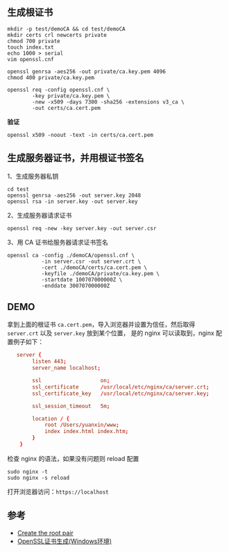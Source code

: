## 生成根证书

```shell
mkdir -p test/demoCA && cd test/demoCA
mkdir certs crl newcerts private
chmod 700 private
touch index.txt
echo 1000 > serial
vim openssl.cnf

openssl genrsa -aes256 -out private/ca.key.pem 4096
chmod 400 private/ca.key.pem

openssl req -config openssl.cnf \
        -key private/ca.key.pem \
        -new -x509 -days 7300 -sha256 -extensions v3_ca \
        -out certs/ca.cert.pem
```

**验证**

    openssl x509 -noout -text -in certs/ca.cert.pem

## 生成服务器证书，并用根证书签名

1、生成服务器私钥

```shell
cd test
openssl genrsa -aes256 -out server.key 2048
openssl rsa -in server.key -out server.key
```

2、生成服务器请求证书

```shell
openssl req -new -key server.key -out server.csr
```

3、用 CA 证书给服务器请求证书签名

```shell
openssl ca -config ./demoCA/openssl.cnf \
           -in server.csr -out server.crt \
           -cert ./demoCA/certs/ca.cert.pem \
           -keyfile ./demoCA/private/ca.key.pem \
           -startdate 100707000000Z \
           -enddate 300707000000Z
```

## DEMO

拿到上面的根证书 `ca.cert.pem`，导入浏览器并设置为信任，然后取得 `server.crt` 以及 `server.key` 放到某个位置，
是的 nginx 可以读取到，nginx 配置例子如下：

```conf
   server {
        listen 443;
        server_name localhost;

        ssl                   on;
        ssl_certificate       /usr/local/etc/nginx/ca/server.crt;
        ssl_certificate_key   /usr/local/etc/nginx/ca/server.key;

        ssl_session_timeout   5m;

        location / {
            root /Users/yuanxin/www;
            index index.html index.htm;
        }
    }
```

检查 nginx 的语法，如果没有问题则 reload 配置

```shell
sudo nginx -t
sudo nginx -s reload
```

打开浏览器访问：`https://localhost`

## 参考

- [Create the root pair](https://jamielinux.com/docs/openssl-certificate-authority/create-the-root-pair.html) 
- [OpenSSL证书生成(Windows环境)](http://walkerqt.blog.51cto.com/1310630/946122) 
